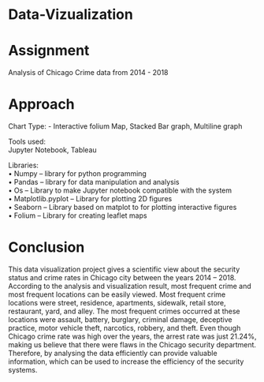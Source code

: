 # Data-Vizualization
# Assignment
Analysis of Chicago Crime data from 2014 - 2018

# Approach

Chart Type: - Interactive folium Map, Stacked Bar graph, Multiline graph

Tools used:\
Jupyter Notebook, Tableau

Libraries:\
•	Numpy – library for python programming\
•	Pandas – library for data manipulation and analysis\
•	Os – Library to make Jupyter notebook compatible with the system\
•	Matplotlib.pyplot – Library for plotting 2D figures\
•	Seaborn – Library based on matplot to for plotting interactive figures\
•	Folium – Library for creating leaflet maps

# Conclusion
This data visualization project gives a scientific view about the security status and crime rates in Chicago city between the years 2014 – 2018. According to the analysis and visualization result, most frequent crime and most frequent locations can be easily viewed. Most frequent crime locations were street, residence, apartments, sidewalk, retail store, restaurant, yard, and alley. The most frequent crimes occurred at these locations were assault, battery, burglary, criminal damage, deceptive practice, motor vehicle theft, narcotics, robbery, and theft. Even though Chicago crime rate was high over the years, the arrest rate was just 21.24%, making us believe that there were flaws in the Chicago security department. Therefore, by analysing the data efficiently can provide valuable information, which can be used to increase the efficiency of the security systems.
